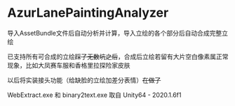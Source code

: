 # AzurLanePaintingAnalyzer
导入AssetBundle文件后自动分析并计算，导入立绘的各个部分后自动合成完整立绘

已支持所有可合成的立绘<del>踩了无数坑之后</del>，合成后立绘若留有大片空白像素属正常现象，比如大凤赛车服和香格里拉探险家皮肤

以后将实装接头功能（给缺脸的立绘加差分表情）<del>在做了</del>

WebExtract.exe 和 binary2text.exe 取自 Unity64 - 2020.1.6f1
